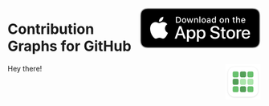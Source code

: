<a href="https://apps.apple.com/app/id1537192731"><img align="right" src=".assets/app-store-badge.svg" alt="Contribution Graphs for GitHub"></a>

# Contribution Graphs for GitHub

<a href="https://apps.apple.com/app/id1537192731"><img align="right" src=".assets/app-icon-rounded.png" width="70" alt="Contribution Graphs for GitHub"></a>

Hey there!
